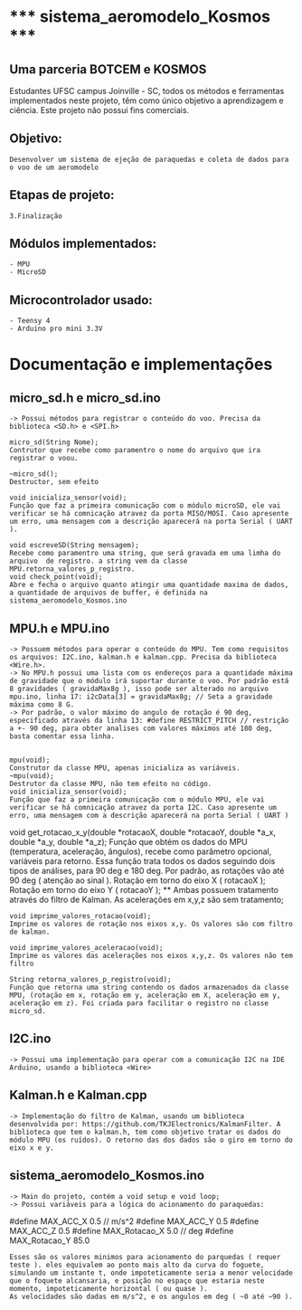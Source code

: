# *** sistema_aeromodelo_Kosmos ***

## Uma parceria BOTCEM e KOSMOS
Estudantes UFSC campus Joinville - SC, todos os métodos e ferramentas implementados neste projeto, têm como único objetivo a aprendizagem e ciência. Este projeto não possui fins comerciais.

## Objetivo:
	Desenvolver um sistema de ejeção de paraquedas e coleta de dados para o voo de um aeromodelo

## Etapas de projeto:
	3.Finalização

## Módulos implementados:
	- MPU
	- MicroSD

## Microcontrolador usado:
	- Teensy 4
	- Arduino pro mini 3.3V

# Documentação e implementações

## micro_sd.h e micro_sd.ino
	-> Possui métodos para registrar o conteúdo do voo. Precisa da biblioteca <SD.h> e <SPI.h>

    micro_sd(String Nome);
	Contrutor que recebe como paramentro o nome do arquivo que ira registrar o voou.
 
    ~micro_sd();
	Destructor, sem efeito
 
    void inicializa_sensor(void);
	Função que faz a primeira comunicação com o módulo microSD, ele vai verificar se há comnicação atravez da porta MISO/MOSI. Caso apresente um erro, uma mensagem com a descrição aparecerá na porta Serial ( UART ).
 
    void escreveSD(String mensagem);
	Recebe como paramentro uma string, que será gravada em uma limha do arquivo  de registro. a string vem da classe MPU.retorna_valores_p_registro.
    void check_point(void);
	Abre e fecha o arquivo quanto atingir uma quantidade maxima de dados, a quantidade de arquivos de buffer, é definida na sistema_aeromodelo_Kosmos.ino

## MPU.h e MPU.ino
	-> Possuem métodos para operar o conteúdo do MPU. Tem como requisitos os arquivos: I2C.ino, kalman.h e kalman.cpp. Precisa da biblioteca <Wire.h>.
	-> No MPU.h possui uma lista com os endereços para a quantidade máxima de gravidade que o módulo irá suportar durante o voo. Por padrão está 8 gravidades ( gravidaMax8g ), isso pode ser alterado no arquivo mpu.ino, linha 17: i2cData[3] = gravidaMax8g; // Seta a gravidade máxima como 8 G.
	-> Por padrão, o valor máximo do angulo de rotação é 90 deg, especificado através da linha 13: #define RESTRICT_PITCH // restrição a +- 90 deg, para obter analises com valores máximos até 180 deg, basta comentar essa linha.
	

    mpu(void);
	Construtor da classe MPU, apenas inicializa as variáveis.
    ~mpu(void);
	Destrutor da classe MPU, não tem efeito no código.
    void inicializa_sensor(void);
	Função que faz a primeira comunicação com o módulo MPU, ele vai verificar se há comnicação atravez da porta I2C. Caso apresente um erro, uma mensagem com a descrição aparecerá na porta Serial ( UART )
    
void get_rotacao_x_y(double *rotacaoX, double *rotacaoY, double *a_x, double *a_y, double *a_z);
	Função que obtém os dados do MPU (temperatura, aceleração, ângulos), recebe como parâmetro opcional, variáveis para retorno. Essa função trata todos os dados seguindo dois tipos de análises, para 90 deg e 180 deg. Por padrão, as rotações vão até 90 deg ( atenção ao sinal ).
Rotação em torno do eixo X ( rotacaoX );
Rotação em torno do eixo Y ( rotacaoY );
** Ambas possuem tratamento através do filtro de Kalman.
As acelerações em x,y,z são sem tratamento;
 
    void imprime_valores_rotacao(void);
	Imprime os valores de rotação nos eixos x,y. Os valores são com filtro de kalman.
	
    void imprime_valores_aceleracao(void);
	Imprime os valores das acelerações nos eixos x,y,z. Os valores não tem filtro
 
    String retorna_valores_p_registro(void);
	Função que retorna uma string contendo os dados armazenados da classe MPU, (rotação em x, rotação em y, aceleração em X, aceleração em y, aceleração em z). Foi criada para facilitar o registro no classe micro_sd.


## I2C.ino
	-> Possui uma implementação para operar com a comunicação I2C na IDE Arduino, usando a biblioteca <Wire>

## Kalman.h e Kalman.cpp
	-> Implementação do filtro de Kalman, usando um biblioteca desenvolvida por: https://github.com/TKJElectronics/KalmanFilter. A biblioteca que tem o kalman.h, tem como objetivo tratar os dados do módulo MPU (os ruídos). O retorno das dos dados são o giro em torno do eixo x e y.

## sistema_aeromodelo_Kosmos.ino

	-> Main do projeto, contém a void setup e void loop;
	-> Possui variáveis para a lógica do acionamento do paraquedas:

#define MAX_ACC_X       0.5   // m/s^2
#define MAX_ACC_Y       0.5
#define MAX_ACC_Z       0.5
#define MAX_Rotacao_X   5.0   // deg
#define MAX_Rotacao_Y   85.0	

	Esses são os valores minimos para acionamento do parquedas ( requer teste ). eles equivalem ao ponto mais alto da curva do foguete, simulando um instante t, onde impoteticamente seria a menor velocidade que o foquete alcansaria, e posição no espaço que estaria neste momento, impoteticamente horizontal ( ou quase ).
	As velocidades são dadas em m/s^2, e os angulos em deg ( ~0 até ~90 ).

